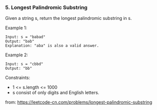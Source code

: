 ### 5. Longest Palindromic Substring


Given a string s, return the longest palindromic substring in s.


Example 1:
```
Input: s = "babad"
Output: "bab"
Explanation: "aba" is also a valid answer.
```

Example 2:
```
Input: s = "cbbd"
Output: "bb"
```

Constraints:

* 1 <= s.length <= 1000
* s consist of only digits and English letters.


from: https://leetcode-cn.com/problems/longest-palindromic-substring


